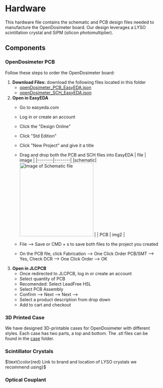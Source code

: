 # Hardware

This hardware file contains the schematic and PCB design files needed to manufacture the OpenDosimeter board. Our design leverages a LYSO scintillation crystal and SiPM (silicon photomultiplier). 
## Components

### OpenDosimeter PCB
Follow these steps to order the OpenDosimeter board: 
1. **Download Files:** download the following files located in this folder
    - [openDosimeter_PCB_EasyEDA.json](https://github.com/OpenDosimeter/OpenDosimeter/blob/main/hardware/OpenDosimeter_PCB_EasyEDA.json)
    - [openDosimeter_SCH_EasyEDA.json](https://github.com/OpenDosimeter/OpenDosimeter/blob/main/hardware/OpenDosimeter_SCH_EasyEDA.json)
2. **Open in EasyEDA**
    - Go to easyeda.com
    - Log in or create an account
    - Click the "Design Online"
    - Click "Std Edition"
    - Click "New Project" and give it a title
    - Drag and drop both the PCB and SCH files into EasyEDA
      |  file  |  image |
      |--------|--------|
      |schematic|<img width="240" alt="Image of Schematic file" src="https://github.com/user-attachments/assets/ce661b25-9531-46c1-96a8-eccab1b3691f"> | 
      | PCB | img2 |
     
   
    - File --> Save or CMD + s to save both files to the project you created
    - On the PCB file, click Fabrication --> One Click Order PCB/SMT --> Yes, Check DCR --> One Click Order --> OK
3. **Open in JLCPCB**
    - Once redirected to JLCPCB, log in or create an account
    - Select quantity of PCB
    - Recomended: Select LeadFree HSL
    - Select PCB Assembly
    - Confirm --> Next --> Next -->
    - Select a product description from drop down
    - Add to cart and checkout

### 3D Printed Case 
We have designed 3D-printable cases for OpenDosimeter with different styles. Each case has two parts, a top and bottom. The .stl files can be found in the [case](https://github.com/OpenDosimeter/OpenDosimeter/tree/main/case) folder.
### Scintillator Crystals 
$\text{\color{red} Link to brand and location of LYSO crystals we recommend using}$

### 
### Optical Couplant

